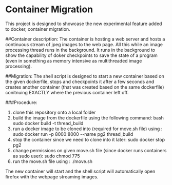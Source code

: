 # Container Migration
This project is designed to showcase the new experimental feature added to docker, container migration.

##Container description:
The container is hosting a web server and hosts a continuous stream of jpeg images to the web page. All this while an image processing thread runs in the background. It runs in the background to show the capability of doker checkpoints to save the state of a program (even in something as memory intensive as multithreaded image processing).

##Migration: 
The shell script is designed to start a new container based on the given dockerfile, stops and checkpoints it after a few seconds and creates another container (that was created based on the same dockerfile) conitnuing EXACTLY where the previous container left off.

###Procedure:
1. clone this repository onto a local folder
2. build the image from the dockerfile using the following command: bash sudo docker build -t thread_build 
3. run a docker image to be cloned into (required for move.sh file) using : sudo docker run -p 8000:8000 --name pg2 thread_build
4. stop the container since we need to clone into it later: sudo docker stop pg2
5. change permissions on given move.sh file (since docker runs containers as sudo user): sudo chmod 775
6. run the move.sh file using : ./move.sh

The new container will start and the shell script will automatically open firefox with the webpage streaming images.
